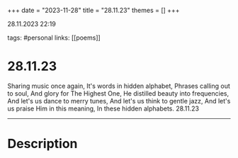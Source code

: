 +++
date = "2023-11-28"
title = "28.11.23"
themes = []
+++

28.11.2023 22:19

tags: #personal
links: [[poems]]

# 28.11.23

Sharing music once again,
It's words in hidden alphabet,
Phrases calling out to soul,
And glory for The Highest One,
He distilled beauty into frequencies,
And let's us dance to merry tunes,
And let's us think to gentle jazz,
And let's us praise Him in this meaning,
In these hidden alphabets.
28.11.23

---

# Description

